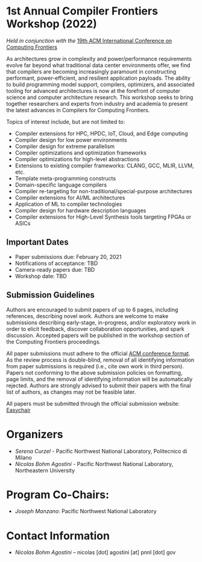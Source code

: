 # 1st Annual Compiler Frontiers Workshop (2022)

*Held in conjunction with the* [19th ACM International Conference on Computing Frontiers](https://www.computingfrontiers.org/2022/)

As architectures grow in complexity and power/performance requirements evolve
far beyond what traditional data center environments offer, we find that
compilers are becoming increasingly paramount in constructing performant,
power-efficient, and resilient application payloads. The ability to build
programming model support, compilers, optimizers, and associated tooling for
advanced architectures is now at the forefront of computer science and computer
architecture research. This workshop seeks to bring together researchers and
experts from industry and academia to present the latest advances in Compilers
for Computing Frontiers.

Topics of interest include, but are not limited to:

*	Compiler extensions for HPC, HPDC, IoT, Cloud, and Edge computing
*	Compiler design for low power environments
*	Compiler design for extreme parallelism
*	Compiler optimizations and optimization frameworks
*	Compiler optimizations for high-level abstractions
*	Extensions to existing compiler frameworks: CLANG, GCC, MLIR, LLVM, etc.
*	Template meta-programming constructs
*	Domain-specific language compilers
*	Compiler re-targeting for non-traditional/special-purpose architectures
*	Compiler extensions for AI/ML architectures
*	Application of ML to compiler technologies
*	Compiler design for hardware description languages
*	Compiler extensions for High-Level Synthesis tools targeting FPGAs or ASICs


## Important Dates

*	Paper submissions due: February 20, 2021
*	Notifications of acceptance: TBD
*	Camera-ready papers due: TBD
*	Workshop date: TBD


## Submission Guidelines

Authors are encouraged to submit papers of up to 6 pages, including references,
describing novel work. Authors are welcome to make submissions describing
early-stage, in-progress, and/or exploratory work in order to elicit feedback,
discover collaboration opportunities, and spark discussion. Accepted papers will
be published in the workshop section of the Computing Frontiers proceedings.

All paper submissions must adhere to the official 
[ACM conference format](http://www.acm.org/publications/article-templates/proceedings-template.html). 
As the review process is double-blind, removal of all identifying information
from paper submissions is required (i.e., cite own work in third person). Papers
not conforming to the above submission policies on formatting, page limits, and
the removal of identifying information will be automatically rejected. Authors
are strongly advised to submit their papers with the final list of authors, as
changes may not be feasible later.

All papers must be submitted through the official submission website: 
[Easychair](https://easychair.org/my/conference?conf=cfw22)


# Organizers

*	*Serena Curzel* - Pacific Northwest National Laboratory, Politecnico di Milano
*	*Nicolas Bohm Agostini* - Pacific Northwest National Laboratory, Northeastern University


# Program Co-Chairs:

*	*Joseph Manzano*: Pacific Northwest National Laboratory


# Contact Information

*	*Nicolas Bohm Agostini* – nicolas [dot] agostini [at] pnnl [dot] gov
